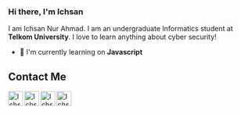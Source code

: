 ### Hi there, I'm Ichsan

I am Ichsan Nur Ahmad. I am an undergraduate Informatics student at **Telkom University**. I love to learn anything about cyber security!

- 🌱 I'm currently learning on **Javascript**

## Contact Me
<a href="https://www.linkedin.com/in/ichsannura/" target="_blank">
  <img align="left" alt="Ichsan's LinkedIn" width="30px" src="https://img.icons8.com/color/48/000000/linkedin.png"/>
</a>
<a href="https://twitter.com/dotnaonweh" target="_blank">
  <img align="left" alt="Ichsan's Twitter" width="30px" src="https://img.icons8.com/color/48/000000/twitter.png"/>
</a>
<a href="https://xsanna.my.id" target="_blank">
  <img align="left" alt="Ichsan's Website" width="30px" src="https://img.icons8.com/color/48/000000/domain.png" />
</a>
<a href="mailto:xsanna@protonmail.ch" target="_blank">
  <img align="left" alt="Ichsan's E-Mail" width="30px" src="https://img.icons8.com/color/48/000000/email.png" />
</a>
<br>

